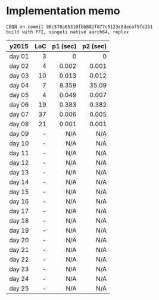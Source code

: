 # Implementation memo

```
CBQN on commit 86c570a65310fbb882f677c5123c8deeaf9fc2b1
built with FFI, singeli native aarch64, replxx
```

| y2015  | LoC | p1 (sec) | p2 (sec) |
|--------|----:|---------:|---------:|
| day 01 |   3 |        0 |        0 |
| day 02 |   4 |    0.002 |    0.001 |
| day 03 |  10 |    0.013 |    0.012 |
| day 04 |   7 |    8.359 |    35.09 |
| day 05 |   4 |    0.049 |    0.007 |
| day 06 |  19 |    0.383 |    0.382 |
| day 07 |  37 |    0.006 |    0.005 |
| day 08 |  21 |    0.001 |    0.001 |
| day 09 |   - |      N/A |      N/A |
| day 10 |   - |      N/A |      N/A |
| day 11 |   - |      N/A |      N/A |
| day 12 |   - |      N/A |      N/A |
| day 13 |   - |      N/A |      N/A |
| day 14 |   - |      N/A |      N/A |
| day 15 |   - |      N/A |      N/A |
| day 16 |   - |      N/A |      N/A |
| day 17 |   - |      N/A |      N/A |
| day 18 |   - |      N/A |      N/A |
| day 19 |   - |      N/A |      N/A |
| day 20 |   - |      N/A |      N/A |
| day 21 |   - |      N/A |      N/A |
| day 22 |   - |      N/A |      N/A |
| day 23 |   - |      N/A |      N/A |
| day 24 |   - |      N/A |      N/A |
| day 25 |   - |      N/A |      N/A |
